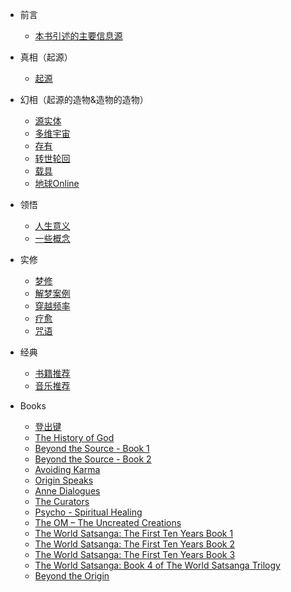 * 前言

  * [本书引述的主要信息源](from.md)

* 真相（起源）

  * [起源](s1-origin.md)

* 幻相（起源的造物&造物的造物）

  * [源实体](s2-source-entity.md)
  * [多维宇宙](s2-universe.md)
  * [存有](s2-beings.md)
  * [转世轮回](s2-samsara.md)
  * [载具](s2-carrier.md)
  * [地球Online](s2-earth-game.md)

* 领悟

  * [人生意义](s3-why.md)
  * [一些概念](s3-conception.md) 

* 实修

  * [梦修](s4-dream.md)
  * [解梦案例](s4-dream-explain.md)
  * [穿越频率](s4-ttf.md)
  * [疗愈](s4-heal.md)
  * [咒语](s4-mantra.md)

* 经典

  * [书籍推荐](s5-books.md)
  * [音乐推荐](s5-music.md)

* Books

  * [登出键](s6-logout.md)
  * [The History of God](s6-guy-god.md)
  * [Beyond the Source - Book 1](s6-guy-bydsource1.md)
  * [Beyond the Source - Book 2](s6-guy-bydsource2.md)
  * [Avoiding Karma](s6-guy-karma.md)
  * [Origin Speaks](s6-guy-origin.md)
  * [Anne Dialogues](s6-guy-anne.md)
  * [The Curators](s6-guy-curators.md)   
  * [Psycho - Spiritual Healing](s6-guy-psy.md)
  * [The OM – The Uncreated Creations](s6-guy-om.md)  
  * [The World Satsanga: The First Ten Years Book 1](s6-guy-ws1.md)
  * [The World Satsanga: The First Ten Years Book 2](s6-guy-ws2.md)  
  * [The World Satsanga: The First Ten Years Book 3](s6-guy-ws3.md)
  * [The World Satsanga: Book 4 of The World Satsanga Trilogy](s6-guy-ws4.md)  
  * [Beyond the Origin](s6-guy-bydorigin.md)